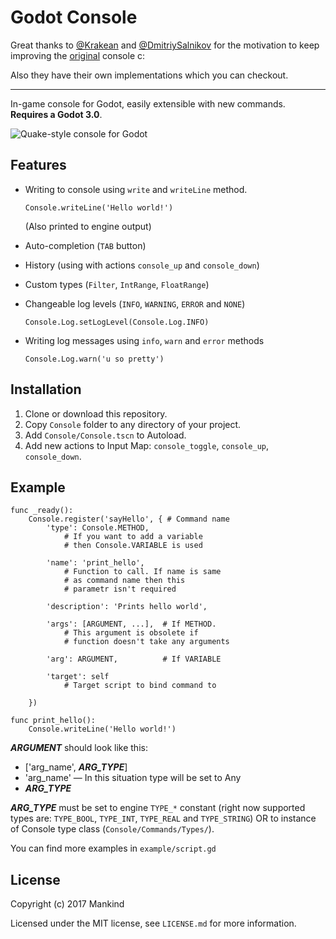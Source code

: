 
Godot Console
============

Great thanks to [@Krakean](https://github.com/Krakean/godot-console) and [@DmitriySalnikov](https://github.com/DmitriySalnikov/godot-console) for the motivation to keep improving the [original](https://github.com/Calinou/godot-console) console c:

Also they have their own implementations which you can checkout.

----------

In-game console for Godot, easily extensible with new commands.
**Requires a Godot 3.0**.

![Quake-style console for Godot](https://github.com/QuentinCaffeino/godot-console/blob/master/screenshot.png)

## Features

- Writing to console using `write` and `writeLine` method.

	`Console.writeLine('Hello world!')`

	(Also printed to engine output)
- Auto-completion (`TAB` button)
- History (using with actions `console_up` and `console_down`)
- Custom types (`Filter`, `IntRange`, `FloatRange`)
- Changeable log levels (`INFO`, `WARNING`, `ERROR` and `NONE`)

	`Console.Log.setLogLevel(Console.Log.INFO)`
- Writing log messages using `info`, `warn` and `error` methods

	`Console.Log.warn('u so pretty')`

## Installation

1. Clone or download this repository.
2. Copy `Console` folder to any directory of your project.
3. Add `Console/Console.tscn` to Autoload.
4. Add new actions to Input Map: `console_toggle`, `console_up`, `console_down`.

## Example

```gdscript
func _ready():
	Console.register('sayHello', { # Command name
		'type': Console.METHOD,
			# If you want to add a variable
			# then Console.VARIABLE is used

		'name': 'print_hello',
			# Function to call. If name is same
			# as command name then this
			# parametr isn't required

		'description': 'Prints hello world',

		'args': [ARGUMENT, ...],  # If METHOD.
			# This argument is obsolete if
			# function doesn't take any arguments

		'arg': ARGUMENT,          # If VARIABLE

		'target': self
			# Target script to bind command to

	})

func print_hello():
	Console.writeLine('Hello world!')
```

***ARGUMENT*** should look like this:
- ['arg_name', ***ARG_TYPE***]
- 'arg_name' — In this situation type will be set to Any
- ***ARG_TYPE***

***ARG_TYPE*** must be set to engine `TYPE_*` constant (right now supported types are: `TYPE_BOOL`, `TYPE_INT`, `TYPE_REAL` and `TYPE_STRING`) OR to instance of Console type class  (`Console/Commands/Types/`).

You can find more examples in `example/script.gd`

## License

Copyright (c) 2017 Mankind

Licensed under the MIT license, see `LICENSE.md` for more information.
